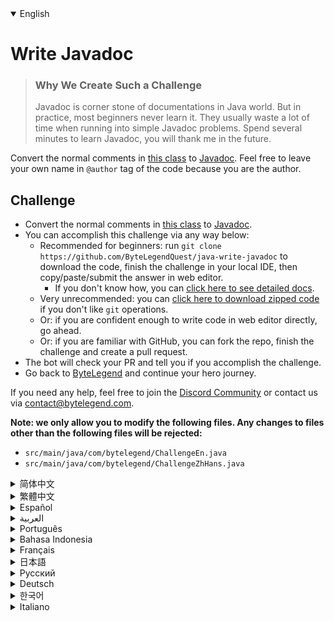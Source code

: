 <details open='true'>
<summary>English</summary>

# Write Javadoc

> ### Why We Create Such a Challenge
> Javadoc is corner stone of documentations in Java world. But in practice, most beginners never learn it.
> They usually waste a lot of time when running into simple Javadoc problems.
> Spend several minutes to learn Javadoc, you will thank me in the future.

Convert the normal comments in [this class](https://github.com/ByteLegendQuest/java-write-javadoc/blob/main/src/main/java/com/bytelegend/ChallengeZhHans.java) to [Javadoc](https://docs.oracle.com/javase/8/docs/technotes/tools/windows/javadoc.html).
Feel free to leave your own name in `@author` tag of the code because you are the author.

## Challenge
- Convert the normal comments in [this class](https://github.com/ByteLegendQuest/java-write-javadoc/blob/main/src/main/java/com/bytelegend/ChallengeZhHans.java) to [Javadoc](https://docs.oracle.com/javase/8/docs/technotes/tools/windows/javadoc.html).
- You can accomplish this challenge via any way below:
  - Recommended for beginners: run `git clone https://github.com/ByteLegendQuest/java-write-javadoc` to download the code,
    finish the challenge in your local IDE, then copy/paste/submit the answer in web editor.
    - If you don't know how, you can [click here to see detailed docs](https://github.com/ByteLegendQuest/java-write-javadoc/blob/main/docs/en/clone-and-import.md).
  - Very unrecommended: you can [click here to download zipped code](https://codeload.github.com/ByteLegendQuest/java-write-javadoc/zip/refs/heads/main) if you don't like `git` operations.
  - Or: if you are confident enough to write code in web editor directly, go ahead.
  - Or: if you are familiar with GitHub, you can fork the repo, finish the challenge and create a pull request.
- The bot will check your PR and tell you if you accomplish the challenge.
- Go back to [ByteLegend](https://bytelegend.com) and continue your hero journey.

If you need any help, feel free to join the [Discord Community](https://discord.gg/35RreUUGWt) or contact us via [contact@bytelegend.com](mailto:contact@bytelegend.com).

**Note: we only allow you to modify the following files.
Any changes to files other than the following files will be rejected:**

- `src/main/java/com/bytelegend/ChallengeEn.java`
- `src/main/java/com/bytelegend/ChallengeZhHans.java`
</details>
<details>
<summary>简体中文</summary>

# 编写Javadoc

> ### 为什么要设计这个挑战
>
> Javadoc是Java世界中文档的基石，但是在实践中我发现，很多初学者并没有系统地学习过，
> 从而在面对很简单的问题时束手无策，浪费宝贵的时间。
> 希望你能花费几分钟系统地学习一下Javadoc，节省未来抓耳挠腮的几个小时时间。

将[这个类](https://github.com/ByteLegendQuest/java-write-javadoc/blob/main/src/main/java/com/bytelegend/ChallengeZhHans.java)里的普通注释改写成[Javadoc](https://docs.oracle.com/javase/8/docs/technotes/tools/windows/javadoc.html)。
您可以在其中的<ruby>`作者标签`<rt>`@author`</rt></ruby>中留下您自己的名字，因为您当之无愧。

## 挑战
- 将[这个类](https://github.com/ByteLegendQuest/java-write-javadoc/blob/main/src/main/java/com/bytelegend/ChallengeZhHans.java)里的普通注释改写成[Javadoc](https://docs.oracle.com/javase/8/docs/technotes/tools/windows/javadoc.html)。
- 你可以使用以下任意一种方法完成挑战：
  - 初学者推荐：运行`git clone https://git.bytelegend.com/ByteLegendQuest/java-write-javadoc`将代码下载到本地，在本地使用IDE调试完成后复制到网页编辑器里提交。
    - 如果你不知道怎么做，可以点击[这里查看详细文档](https://github.com/ByteLegendQuest/java-write-javadoc/blob/main/docs/zh_hans/clone-and-import.md)。
  - 非常不推荐：如果你实在不喜欢`git`命令行操作，你可以[点击这里直接下载打包好的代码](https://ghcodeload.bytelegend.com/ByteLegendQuest/java-write-javadoc/zip/refs/heads/main)。
  - 或者：如果你非常自信不需要下载代码到本地调试，可以使用网页编辑器直接提交。
  - 或者：如果你对GitHub非常熟悉，你可以fork仓库、完成挑战后，创建一个Pull Request。
- 机器人将会检查你的答案，告诉你你是否通过了挑战。
- 回到[字节传说](https://bytelegend.com)，然后继续你的英雄旅程。

如果你需要任何帮助，欢迎加入官方玩家QQ群（在[首页](https://bytelegend.com)右下角的`联系 & 关于`菜单里可以找到入群方式）或者[Discord社区](https://discord.gg/35RreUUGWt)，或email至[contact@bytelegend.com](mailto:contact@bytelegend.com)。

**注意：我们只允许您修改以下文件，任何对其他文件的修改都会被拒绝：**

- `src/main/java/com/bytelegend/ChallengeEn.java`
- `src/main/java/com/bytelegend/ChallengeZhHans.java`
</details>
<details>
<summary>繁體中文</summary>

<h1>編寫 Javadoc</h1><blockquote><h3>為什麼我們會創造這樣的挑戰</h3><p>Javadoc 是 Java 世界中文檔的基石。但在實踐中，大多數初學者從不學習它。當遇到簡單的 Javadoc 問題時，他們通常會浪費大量時間。花幾分鐘學習Javadoc，以後你會感謝我的。</p></blockquote><p>將<a href="https://github.com/ByteLegendQuest/java-write-javadoc/blob/main/src/main/java/com/bytelegend/ChallengeZhHans.java" target="_blank">此類</a>中的普通註釋轉換為<a href="https://docs.oracle.com/javase/8/docs/technotes/tools/windows/javadoc.html" target="_blank">Javadoc</a> 。隨意在代碼的<code class="notranslate">@author</code>標籤中留下您自己的名字，因為您是作者。</p><h2>挑戰</h2><ul><li>將<a href="https://github.com/ByteLegendQuest/java-write-javadoc/blob/main/src/main/java/com/bytelegend/ChallengeZhHans.java" target="_blank">此類</a>中的普通註釋轉換為<a href="https://docs.oracle.com/javase/8/docs/technotes/tools/windows/javadoc.html" target="_blank">Javadoc</a> 。</li><li>您可以通過以下任何方式完成此挑戰：<ul><li>建議初學者：運行<code class="notranslate">git clone https://github.com/ByteLegendQuest/java-write-javadoc</code>下載代碼，在本地 IDE 中完成挑戰，然後在 Web 編輯器中復制/粘貼/提交答案。<ul><li>如果您不知道如何操作，可以<a href="https://github.com/ByteLegendQuest/java-write-javadoc/blob/main/docs/en/clone-and-import.md" target="_blank">單擊此處查看詳細文檔</a>。</li></ul></li><li>非常不推薦：如果你不喜歡<code class="notranslate">git</code>操作，可以<a href="https://codeload.github.com/ByteLegendQuest/java-write-javadoc/zip/refs/heads/main" target="_blank">點擊這裡下載壓縮代碼</a>。</li><li>或者：如果您有足夠的信心直接在 Web 編輯器中編寫代碼，請繼續。</li><li>或者：如果您熟悉 GitHub，您可以分叉存儲庫，完成挑戰並創建拉取請求。</li></ul></li><li>機器人會檢查你的 PR 並告訴你是否完成了挑戰。</li><li>回到<a href="https://bytelegend.com" target="_blank">ByteLegend</a>繼續你的英雄之旅。</li></ul><p>如果您需要任何幫助，請隨時加入<a href="https://discord.gg/35RreUUGWt" target="_blank">Discord 社區</a>或通過<a href="mailto:contact@bytelegend.com" target="_blank">contact@bytelegend.com</a>聯繫我們。</p><p><strong>注意：我們只允許您修改以下文件。對以下文件以外的文件的任何更改都將被拒絕：</strong></p><ul><li> <code class="notranslate">src/main/java/com/bytelegend/ChallengeEn.java</code></li><li> <code class="notranslate">src/main/java/com/bytelegend/ChallengeZhHans.java</code></li></ul></details>
<details>
<summary>Español</summary>

<h1>Escribir Javadoc</h1><blockquote><h3> Por qué creamos tal desafío</h3><p> Javadoc es la piedra angular de la documentación en el mundo de Java. Pero en la práctica, la mayoría de los principiantes nunca lo aprenden. Por lo general, pierden mucho tiempo cuando se encuentran con problemas simples de Javadoc. Dedique varios minutos a aprender Javadoc, me lo agradecerá en el futuro.</p></blockquote><p> Convierta los comentarios normales de <a href="https://github.com/ByteLegendQuest/java-write-javadoc/blob/main/src/main/java/com/bytelegend/ChallengeZhHans.java" target="_blank">esta clase</a> a <a href="https://docs.oracle.com/javase/8/docs/technotes/tools/windows/javadoc.html" target="_blank">Javadoc</a> . Siéntase libre de dejar su propio nombre en la etiqueta <code class="notranslate">@author</code> del código porque usted es el autor.</p><h2> Desafío</h2><ul><li> Convierta los comentarios normales de <a href="https://github.com/ByteLegendQuest/java-write-javadoc/blob/main/src/main/java/com/bytelegend/ChallengeZhHans.java" target="_blank">esta clase</a> a <a href="https://docs.oracle.com/javase/8/docs/technotes/tools/windows/javadoc.html" target="_blank">Javadoc</a> .</li><li> Puede lograr este desafío de cualquier manera a continuación:<ul><li> Recomendado para principiantes: ejecute <code class="notranslate">git clone https://github.com/ByteLegendQuest/java-write-javadoc</code> para descargar el código, finalice el desafío en su IDE local, luego copie/pegue/envíe la respuesta en el editor web.<ul><li> Si no sabe cómo hacerlo, puede <a href="https://github.com/ByteLegendQuest/java-write-javadoc/blob/main/docs/en/clone-and-import.md" target="_blank">hacer clic aquí para ver los documentos detallados</a> .</li></ul></li><li> Muy poco recomendado: puede <a href="https://codeload.github.com/ByteLegendQuest/java-write-javadoc/zip/refs/heads/main" target="_blank">hacer clic aquí para descargar el código comprimido</a> si no le gustan las operaciones de <code class="notranslate">git</code> .</li><li> O: si tiene la confianza suficiente para escribir código en el editor web directamente, adelante.</li><li> O: si está familiarizado con GitHub, puede bifurcar el repositorio, finalizar el desafío y crear una solicitud de incorporación de cambios.</li></ul></li><li> El bot verificará tu PR y te dirá si logras el desafío.</li><li> Regrese a <a href="https://bytelegend.com" target="_blank">ByteLegend</a> y continúe su viaje de héroe.</li></ul><p> Si necesita ayuda, no dude en unirse a la <a href="https://discord.gg/35RreUUGWt" target="_blank">comunidad de Discord</a> o contáctenos a través de <a href="mailto:contact@bytelegend.com" target="_blank">contact@bytelegend.com</a> .</p><p> <strong>Nota: solo le permitimos modificar los siguientes archivos. Cualquier cambio en los archivos que no sean los siguientes archivos será rechazado:</strong></p><ul><li> <code class="notranslate">src/main/java/com/bytelegend/ChallengeEn.java</code></li><li> <code class="notranslate">src/main/java/com/bytelegend/ChallengeZhHans.java</code></li></ul></details>
<details>
<summary>العربية</summary>

<h1 style=";text-align:right;direction:rtl">اكتب جافادوك</h1><blockquote style=";text-align:right;direction:rtl"><h3 style=";text-align:right;direction:rtl"> لماذا نخلق مثل هذا التحدي</h3><p style=";text-align:right;direction:rtl"> Javadoc هو حجر الزاوية للوثائق في عالم جافا. لكن في الممارسة العملية ، لا يتعلمها معظم المبتدئين أبدًا. عادة ما يضيعون الكثير من الوقت عند الوقوع في مشاكل Javadoc البسيطة. اقض عدة دقائق لتعلم جافادوك ، سوف تشكرني في المستقبل.</p></blockquote><p style=";text-align:right;direction:rtl"> قم بتحويل التعليقات العادية في <a href="https://github.com/ByteLegendQuest/java-write-javadoc/blob/main/src/main/java/com/bytelegend/ChallengeZhHans.java" target="_blank">هذا الفصل</a> إلى <a href="https://docs.oracle.com/javase/8/docs/technotes/tools/windows/javadoc.html" target="_blank">Javadoc</a> . لا تتردد في ترك اسمك في علامة <code class="notranslate">@author</code> للرمز لأنك المؤلف.</p><h2 style=";text-align:right;direction:rtl"> تحد</h2><ul style=";text-align:right;direction:rtl"><li style=";text-align:right;direction:rtl"> قم بتحويل التعليقات العادية في <a href="https://github.com/ByteLegendQuest/java-write-javadoc/blob/main/src/main/java/com/bytelegend/ChallengeZhHans.java" target="_blank">هذا الفصل</a> إلى <a href="https://docs.oracle.com/javase/8/docs/technotes/tools/windows/javadoc.html" target="_blank">Javadoc</a> .</li><li style=";text-align:right;direction:rtl"> يمكنك إنجاز هذا التحدي بأي طريقة أدناه:<ul style=";text-align:right;direction:rtl"><li style=";text-align:right;direction:rtl"> موصى به للمبتدئين: قم بتشغيل <code class="notranslate">git clone https://github.com/ByteLegendQuest/java-write-javadoc</code> لتنزيل الكود ، وإنهاء التحدي في IDE المحلي الخاص بك ، ثم نسخ / لصق / إرسال الإجابة في محرر الويب.<ul style=";text-align:right;direction:rtl"><li style=";text-align:right;direction:rtl"> إذا كنت لا تعرف كيف يمكنك <a href="https://github.com/ByteLegendQuest/java-write-javadoc/blob/main/docs/en/clone-and-import.md" target="_blank">النقر هنا لمشاهدة المستندات التفصيلية</a> .</li></ul></li><li style=";text-align:right;direction:rtl"> غير موصى به على الإطلاق: يمكنك <a href="https://codeload.github.com/ByteLegendQuest/java-write-javadoc/zip/refs/heads/main" target="_blank">النقر هنا لتنزيل رمز مضغوط</a> إذا كنت لا تحب عمليات <code class="notranslate">git</code> .</li><li style=";text-align:right;direction:rtl"> أو: إذا كنت واثقًا بدرجة كافية لكتابة التعليمات البرمجية في محرر الويب مباشرةً ، فابدأ.</li><li style=";text-align:right;direction:rtl"> أو: إذا كنت معتادًا على GitHub ، فيمكنك تفرع الريبو وإنهاء التحدي وإنشاء طلب سحب.</li></ul></li><li style=";text-align:right;direction:rtl"> سيتحقق الروبوت من العلاقات العامة الخاصة بك ويخبرك إذا أنجزت التحدي.</li><li style=";text-align:right;direction:rtl"> ارجع إلى <a href="https://bytelegend.com" target="_blank">ByteLegend وتابع</a> رحلة بطلك.</li></ul><p style=";text-align:right;direction:rtl"> إذا كنت بحاجة إلى أي مساعدة ، فلا تتردد في الانضمام إلى <a href="https://discord.gg/35RreUUGWt" target="_blank">مجتمع Discord</a> أو الاتصال بنا عبر <a href="mailto:contact@bytelegend.com" target="_blank">contact@bytelegend.com</a> .</p><p style=";text-align:right;direction:rtl"> <strong>ملاحظة: نسمح لك فقط بتعديل الملفات التالية. سيتم رفض أي تغييرات يتم إجراؤها على الملفات بخلاف الملفات التالية:</strong></p><ul style=";text-align:right;direction:rtl"><li style=";text-align:right;direction:rtl"> <code class="notranslate">src/main/java/com/bytelegend/ChallengeEn.java</code></li><li style=";text-align:right;direction:rtl"> <code class="notranslate">src/main/java/com/bytelegend/ChallengeZhHans.java</code></li></ul></details>
<details>
<summary>Português</summary>

<h1>Escrever Javadoc</h1><blockquote><h3> Por que criamos esse desafio</h3><p> Javadoc é a pedra angular de documentações no mundo Java. Mas, na prática, a maioria dos iniciantes nunca aprende. Eles geralmente perdem muito tempo ao se depararem com problemas simples de Javadoc. Gaste alguns minutos para aprender Javadoc, você vai me agradecer no futuro.</p></blockquote><p> Converta os comentários normais <a href="https://github.com/ByteLegendQuest/java-write-javadoc/blob/main/src/main/java/com/bytelegend/ChallengeZhHans.java" target="_blank">nesta classe</a> para <a href="https://docs.oracle.com/javase/8/docs/technotes/tools/windows/javadoc.html" target="_blank">Javadoc</a> . Sinta-se à vontade para deixar seu próprio nome na tag <code class="notranslate">@author</code> do código porque você é o autor.</p><h2> Desafio</h2><ul><li> Converta os comentários normais <a href="https://github.com/ByteLegendQuest/java-write-javadoc/blob/main/src/main/java/com/bytelegend/ChallengeZhHans.java" target="_blank">nesta classe</a> para <a href="https://docs.oracle.com/javase/8/docs/technotes/tools/windows/javadoc.html" target="_blank">Javadoc</a> .</li><li> Você pode realizar este desafio de qualquer maneira abaixo:<ul><li> Recomendado para iniciantes: execute <code class="notranslate">git clone https://github.com/ByteLegendQuest/java-write-javadoc</code> para baixar o código, conclua o desafio em seu IDE local e copie/cole/envie a resposta no editor da web.<ul><li> Se você não sabe como, você pode <a href="https://github.com/ByteLegendQuest/java-write-javadoc/blob/main/docs/en/clone-and-import.md" target="_blank">clicar aqui para ver documentos detalhados</a> .</li></ul></li><li> Muito não recomendado: você pode <a href="https://codeload.github.com/ByteLegendQuest/java-write-javadoc/zip/refs/heads/main" target="_blank">clicar aqui para baixar o código zipado</a> se não gostar das operações do <code class="notranslate">git</code> .</li><li> Ou: se você estiver confiante o suficiente para escrever código diretamente no editor web, vá em frente.</li><li> Ou: se você estiver familiarizado com o GitHub, você pode bifurcar o repositório, terminar o desafio e criar uma solicitação de pull.</li></ul></li><li> O bot verificará seu PR e informará se você cumpriu o desafio.</li><li> Volte para <a href="https://bytelegend.com" target="_blank">ByteLegend</a> e continue sua jornada de herói.</li></ul><p> Se precisar de ajuda, sinta-se à vontade para se juntar à <a href="https://discord.gg/35RreUUGWt" target="_blank">Comunidade Discord</a> ou entre em contato conosco via <a href="mailto:contact@bytelegend.com" target="_blank">contact@bytelegend.com</a> .</p><p> <strong>Nota: só permitimos que você modifique os seguintes arquivos. Quaisquer alterações em arquivos que não sejam os arquivos a seguir serão rejeitadas:</strong></p><ul><li> <code class="notranslate">src/main/java/com/bytelegend/ChallengeEn.java</code></li><li> <code class="notranslate">src/main/java/com/bytelegend/ChallengeZhHans.java</code></li></ul></details>
<details>
<summary>Bahasa Indonesia</summary>

<h1>Tulis Javadoc</h1><blockquote><h3> Mengapa Kami Membuat Tantangan Seperti Itu</h3><p> Javadoc adalah landasan dokumentasi di dunia Java. Namun dalam praktiknya, kebanyakan pemula tidak pernah mempelajarinya. Mereka biasanya membuang banyak waktu ketika mengalami masalah Javadoc sederhana. Luangkan beberapa menit untuk belajar Javadoc, Anda akan berterima kasih kepada saya di masa depan.</p></blockquote><p> Ubah komentar normal di <a href="https://github.com/ByteLegendQuest/java-write-javadoc/blob/main/src/main/java/com/bytelegend/ChallengeZhHans.java" target="_blank">kelas ini</a> ke <a href="https://docs.oracle.com/javase/8/docs/technotes/tools/windows/javadoc.html" target="_blank">Javadoc</a> . Jangan ragu untuk meninggalkan nama Anda sendiri di tag <code class="notranslate">@author</code> kode karena Anda adalah penulisnya.</p><h2> Tantangan</h2><ul><li> Ubah komentar normal di <a href="https://github.com/ByteLegendQuest/java-write-javadoc/blob/main/src/main/java/com/bytelegend/ChallengeZhHans.java" target="_blank">kelas ini</a> ke <a href="https://docs.oracle.com/javase/8/docs/technotes/tools/windows/javadoc.html" target="_blank">Javadoc</a> .</li><li> Anda dapat menyelesaikan tantangan ini melalui cara apa pun di bawah ini:<ul><li> Direkomendasikan untuk pemula: jalankan <code class="notranslate">git clone https://github.com/ByteLegendQuest/java-write-javadoc</code> untuk mengunduh kode, selesaikan tantangan di IDE lokal Anda, lalu salin/tempel/kirim jawabannya di editor web.<ul><li> Jika Anda tidak tahu caranya, Anda dapat <a href="https://github.com/ByteLegendQuest/java-write-javadoc/blob/main/docs/en/clone-and-import.md" target="_blank">mengklik di sini untuk melihat dokumen terperinci</a> .</li></ul></li><li> Sangat tidak direkomendasikan: Anda dapat <a href="https://codeload.github.com/ByteLegendQuest/java-write-javadoc/zip/refs/heads/main" target="_blank">mengklik di sini untuk mengunduh kode zip</a> jika Anda tidak menyukai operasi <code class="notranslate">git</code> .</li><li> Atau: jika Anda cukup percaya diri untuk menulis kode di editor web secara langsung, silakan.</li><li> Atau: jika Anda terbiasa dengan GitHub, Anda dapat melakukan fork repo, menyelesaikan tantangan, dan membuat permintaan tarik.</li></ul></li><li> Bot akan memeriksa PR Anda dan memberi tahu Anda jika Anda menyelesaikan tantangan.</li><li> Kembali ke <a href="https://bytelegend.com" target="_blank">ByteLegend</a> dan lanjutkan perjalanan pahlawan Anda.</li></ul><p> Jika Anda memerlukan bantuan, jangan ragu untuk bergabung dengan <a href="https://discord.gg/35RreUUGWt" target="_blank">Komunitas Discord</a> atau hubungi kami melalui <a href="mailto:contact@bytelegend.com" target="_blank">contact@bytelegend.com</a> .</p><p> <strong>Catatan: kami hanya mengizinkan Anda untuk mengubah file berikut. Setiap perubahan pada file selain file berikut akan ditolak:</strong></p><ul><li> <code class="notranslate">src/main/java/com/bytelegend/ChallengeEn.java</code></li><li> <code class="notranslate">src/main/java/com/bytelegend/ChallengeZhHans.java</code></li></ul></details>
<details>
<summary>Français</summary>

<h1>Écrire Javadoc</h1><blockquote><h3> Pourquoi nous créons un tel défi</h3><p> Javadoc est la pierre angulaire des documentations dans le monde Java. Mais en pratique, la plupart des débutants ne l&#39;apprennent jamais. Ils perdent généralement beaucoup de temps lorsqu&#39;ils rencontrent des problèmes Javadoc simples. Consacrez quelques minutes à apprendre Javadoc, vous me remercierez à l&#39;avenir.</p></blockquote><p> Convertissez les commentaires normaux de <a href="https://github.com/ByteLegendQuest/java-write-javadoc/blob/main/src/main/java/com/bytelegend/ChallengeZhHans.java" target="_blank">cette classe</a> en <a href="https://docs.oracle.com/javase/8/docs/technotes/tools/windows/javadoc.html" target="_blank">Javadoc</a> . N&#39;hésitez pas à laisser votre propre nom dans la balise <code class="notranslate">@author</code> du code car vous en êtes l&#39;auteur.</p><h2> Défi</h2><ul><li> Convertissez les commentaires normaux de <a href="https://github.com/ByteLegendQuest/java-write-javadoc/blob/main/src/main/java/com/bytelegend/ChallengeZhHans.java" target="_blank">cette classe</a> en <a href="https://docs.oracle.com/javase/8/docs/technotes/tools/windows/javadoc.html" target="_blank">Javadoc</a> .</li><li> Vous pouvez accomplir ce défi de n&#39;importe quelle manière ci-dessous:<ul><li> Recommandé pour les débutants : exécutez <code class="notranslate">git clone https://github.com/ByteLegendQuest/java-write-javadoc</code> pour télécharger le code, terminez le défi dans votre IDE local, puis copiez/collez/soumettez la réponse dans l&#39;éditeur Web.<ul><li> Si vous ne savez pas comment faire, vous pouvez <a href="https://github.com/ByteLegendQuest/java-write-javadoc/blob/main/docs/en/clone-and-import.md" target="_blank">cliquer ici pour voir la documentation détaillée</a> .</li></ul></li><li> Très déconseillé : vous pouvez <a href="https://codeload.github.com/ByteLegendQuest/java-write-javadoc/zip/refs/heads/main" target="_blank">cliquer ici pour télécharger le code compressé</a> si vous n&#39;aimez pas les opérations <code class="notranslate">git</code> .</li><li> Ou : si vous êtes suffisamment confiant pour écrire du code directement dans l&#39;éditeur Web, continuez.</li><li> Ou : si vous êtes familier avec GitHub, vous pouvez bifurquer le dépôt, terminer le défi et créer une demande d&#39;extraction.</li></ul></li><li> Le bot vérifiera votre PR et vous dira si vous accomplissez le défi.</li><li> Retournez à <a href="https://bytelegend.com" target="_blank">ByteLegend</a> et continuez votre voyage de héros.</li></ul><p> Si vous avez besoin d&#39;aide, n&#39;hésitez pas à rejoindre la <a href="https://discord.gg/35RreUUGWt" target="_blank">communauté Discord</a> ou à nous contacter via <a href="mailto:contact@bytelegend.com" target="_blank">contact@bytelegend.com</a> .</p><p> <strong>Remarque : nous vous autorisons uniquement à modifier les fichiers suivants. Toute modification de fichiers autres que les fichiers suivants sera rejetée :</strong></p><ul><li> <code class="notranslate">src/main/java/com/bytelegend/ChallengeEn.java</code></li><li> <code class="notranslate">src/main/java/com/bytelegend/ChallengeZhHans.java</code></li></ul></details>
<details>
<summary>日本語</summary>

<h1>Javadocを書く</h1><blockquote><h3>なぜこのような課題を作成するのか</h3><p>Javadocは、Javaの世界におけるドキュメントの要です。しかし実際には、ほとんどの初心者はそれを学ぶことはありません。通常、単純なJavadocの問題が発生すると、多くの時間を浪費します。 Javadocを学ぶために数分を費やしてください、あなたは将来私に感謝するでしょう。</p></blockquote><p> <a href="https://github.com/ByteLegendQuest/java-write-javadoc/blob/main/src/main/java/com/bytelegend/ChallengeZhHans.java" target="_blank">このクラス</a>の通常のコメントを<a href="https://docs.oracle.com/javase/8/docs/technotes/tools/windows/javadoc.html" target="_blank">Javadoc</a>に変換します。あなたは作者なので、コードの<code class="notranslate">@author</code>タグに自分の名前を残してください。</p><h2>チャレンジ</h2><ul><li><a href="https://github.com/ByteLegendQuest/java-write-javadoc/blob/main/src/main/java/com/bytelegend/ChallengeZhHans.java" target="_blank">このクラス</a>の通常のコメントを<a href="https://docs.oracle.com/javase/8/docs/technotes/tools/windows/javadoc.html" target="_blank">Javadoc</a>に変換します。</li><li>この課題は、以下のいずれかの方法で達成できます。<ul><li>初心者に推奨： <code class="notranslate">git clone https://github.com/ByteLegendQuest/java-write-javadoc</code>を実行してコードをダウンロードし、ローカルIDEでチャレンジを終了してから、Webエディターで回答をコピー/貼り付け/送信します。<ul><li>方法がわからない場合は、 <a href="https://github.com/ByteLegendQuest/java-write-javadoc/blob/main/docs/en/clone-and-import.md" target="_blank">ここをクリックして詳細なドキュメントを参照してください</a>。</li></ul></li><li>非常に推奨されていません<code class="notranslate">git</code>操作が気に入らない場合は、 <a href="https://codeload.github.com/ByteLegendQuest/java-write-javadoc/zip/refs/heads/main" target="_blank">ここをクリックしてzipコードをダウンロード</a>できます。</li><li>または：Webエディターで直接コードを記述できる自信がある場合は、先に進んでください。</li><li>または：GitHubに精通している場合は、リポジトリをフォークしてチャレンジを終了し、プルリクエストを作成できます。</li></ul></li><li>ボットはPRをチェックし、チャレンジを達成したかどうかを通知します。</li><li> <a href="https://bytelegend.com" target="_blank">ByteLegend</a>に戻り、ヒーローの旅を続けてください。</li></ul><p>ヘルプが必要な場合は、 <a href="https://discord.gg/35RreUUGWt" target="_blank">Discordコミュニティ</a>に参加するか、contact <a href="mailto:contact@bytelegend.com" target="_blank">@ bytelegend.com</a>からお問い合わせください。</p><p><strong>注：変更できるのは次のファイルのみです。次のファイル以外のファイルへの変更は拒否されます。</strong></p><ul><li> <code class="notranslate">src/main/java/com/bytelegend/ChallengeEn.java</code></li><li> <code class="notranslate">src/main/java/com/bytelegend/ChallengeZhHans.java</code></li></ul></details>
<details>
<summary>Русский</summary>

<h1>Написать Javadoc</h1><blockquote><h3> Почему мы создаем такой вызов</h3><p> Javadoc является краеугольным камнем документации в мире Java. Но на практике большинство новичков так и не учат этому. Обычно они тратят много времени, когда сталкиваются с простыми проблемами Javadoc. Потратьте несколько минут на изучение Javadoc, в будущем вы будете мне благодарны.</p></blockquote><p> Преобразуйте обычные комментарии в <a href="https://github.com/ByteLegendQuest/java-write-javadoc/blob/main/src/main/java/com/bytelegend/ChallengeZhHans.java" target="_blank">этом классе</a> в <a href="https://docs.oracle.com/javase/8/docs/technotes/tools/windows/javadoc.html" target="_blank">Javadoc</a> . Не стесняйтесь оставлять свое имя в теге <code class="notranslate">@author</code> кода, потому что вы являетесь автором.</p><h2> Испытание</h2><ul><li> Преобразуйте обычные комментарии в <a href="https://github.com/ByteLegendQuest/java-write-javadoc/blob/main/src/main/java/com/bytelegend/ChallengeZhHans.java" target="_blank">этом классе</a> в <a href="https://docs.oracle.com/javase/8/docs/technotes/tools/windows/javadoc.html" target="_blank">Javadoc</a> .</li><li> Вы можете выполнить эту задачу любым способом, указанным ниже:<ul><li> Рекомендуется для начинающих: запустите <code class="notranslate">git clone https://github.com/ByteLegendQuest/java-write-javadoc</code> , чтобы загрузить код, завершите задание в локальной среде IDE, затем скопируйте/вставьте/отправьте ответ в веб-редакторе.<ul><li> Если вы не знаете, как это сделать, вы можете <a href="https://github.com/ByteLegendQuest/java-write-javadoc/blob/main/docs/en/clone-and-import.md" target="_blank">щелкнуть здесь, чтобы просмотреть подробную документацию</a> .</li></ul></li><li> Крайне не рекомендуется: вы можете <a href="https://codeload.github.com/ByteLegendQuest/java-write-javadoc/zip/refs/heads/main" target="_blank">нажать здесь, чтобы загрузить заархивированный код</a> , если вам не нравятся операции <code class="notranslate">git</code> .</li><li> Или: если вы достаточно уверены, чтобы писать код напрямую в веб-редакторе, вперед.</li><li> Или: если вы знакомы с GitHub, вы можете разветвить репозиторий, выполнить задание и создать запрос на включение.</li></ul></li><li> Бот проверит ваш PR и сообщит, выполнили ли вы задание.</li><li> Вернитесь в <a href="https://bytelegend.com" target="_blank">ByteLegend</a> и продолжайте свое героическое путешествие.</li></ul><p> Если вам нужна помощь, присоединяйтесь к <a href="https://discord.gg/35RreUUGWt" target="_blank">сообществу Discord</a> или свяжитесь с нами по <a href="mailto:contact@bytelegend.com" target="_blank">адресу contact@bytelegend.com</a> .</p><p> <strong>Примечание: мы разрешаем вам изменять только следующие файлы. Любые изменения в файлах, кроме следующих файлов, будут отклонены:</strong></p><ul><li> <code class="notranslate">src/main/java/com/bytelegend/ChallengeEn.java</code></li><li> <code class="notranslate">src/main/java/com/bytelegend/ChallengeZhHans.java</code></li></ul></details>
<details>
<summary>Deutsch</summary>

<h1>Schreiben Sie Javadoc</h1><blockquote><h3> Warum wir eine solche Herausforderung schaffen</h3><p> Javadoc ist ein Eckpfeiler der Dokumentationen in der Java-Welt. Aber in der Praxis lernen es die meisten Anfänger nie. Sie verschwenden normalerweise viel Zeit, wenn sie auf einfache Javadoc-Probleme stoßen. Verbringen Sie einige Minuten damit, Javadoc zu lernen, Sie werden mir in Zukunft danken.</p></blockquote><p> Konvertieren Sie die normalen Kommentare in <a href="https://github.com/ByteLegendQuest/java-write-javadoc/blob/main/src/main/java/com/bytelegend/ChallengeZhHans.java" target="_blank">dieser Klasse</a> in <a href="https://docs.oracle.com/javase/8/docs/technotes/tools/windows/javadoc.html" target="_blank">Javadoc</a> . Fühlen Sie sich frei, Ihren eigenen Namen im <code class="notranslate">@author</code> -Tag des Codes zu hinterlassen, da Sie der Autor sind.</p><h2> Herausforderung</h2><ul><li> Konvertieren Sie die normalen Kommentare in <a href="https://github.com/ByteLegendQuest/java-write-javadoc/blob/main/src/main/java/com/bytelegend/ChallengeZhHans.java" target="_blank">dieser Klasse</a> in <a href="https://docs.oracle.com/javase/8/docs/technotes/tools/windows/javadoc.html" target="_blank">Javadoc</a> .</li><li> Sie können diese Herausforderung auf eine der folgenden Arten meistern:<ul><li> Empfohlen für Anfänger: Führen Sie <code class="notranslate">git clone https://github.com/ByteLegendQuest/java-write-javadoc</code> aus, um den Code herunterzuladen, beenden Sie die Herausforderung in Ihrer lokalen IDE und kopieren/fügen Sie dann die Antwort im Web-Editor ein/übermitteln Sie sie.<ul><li> Wenn Sie nicht wissen, wie, können <a href="https://github.com/ByteLegendQuest/java-write-javadoc/blob/main/docs/en/clone-and-import.md" target="_blank">Sie hier klicken, um detaillierte Dokumente anzuzeigen</a> .</li></ul></li><li> Sehr nicht zu empfehlen: Sie können <a href="https://codeload.github.com/ByteLegendQuest/java-write-javadoc/zip/refs/heads/main" target="_blank">hier klicken, um den gezippten Code herunterzuladen,</a> wenn Sie <code class="notranslate">git</code> -Operationen nicht mögen.</li><li> Oder: Wenn Sie sicher genug sind, Code direkt im Web-Editor zu schreiben, fahren Sie fort.</li><li> Oder: Wenn Sie mit GitHub vertraut sind, können Sie das Repo forken, die Challenge beenden und einen Pull-Request erstellen.</li></ul></li><li> Der Bot überprüft Ihre PR und teilt Ihnen mit, ob Sie die Herausforderung meistern.</li><li> Gehen Sie zurück zu <a href="https://bytelegend.com" target="_blank">ByteLegend</a> und setzen Sie Ihre Heldenreise fort.</li></ul><p> Wenn Sie Hilfe benötigen, können Sie sich gerne der <a href="https://discord.gg/35RreUUGWt" target="_blank">Discord Community</a> anschließen oder uns über <a href="mailto:contact@bytelegend.com" target="_blank">contact@bytelegend.com kontaktieren</a> .</p><p> <strong>Hinweis: Wir erlauben Ihnen nur, die folgenden Dateien zu ändern. Alle Änderungen an anderen Dateien als den folgenden Dateien werden abgelehnt:</strong></p><ul><li> <code class="notranslate">src/main/java/com/bytelegend/ChallengeEn.java</code></li><li> <code class="notranslate">src/main/java/com/bytelegend/ChallengeZhHans.java</code></li></ul></details>
<details>
<summary>한국어</summary>

<h1>자바독 쓰기</h1><blockquote><h3> 우리가 그러한 도전을 만드는 이유</h3><p> Javadoc은 Java 세계에서 문서의 초석입니다. 그러나 실제로는 대부분의 초보자가 배우지 않습니다. 그들은 일반적으로 간단한 Javadoc 문제에 직면할 때 많은 시간을 낭비합니다. Javadoc을 배우기 위해 몇 분을 보내십시오. 앞으로 저에게 감사할 것입니다.</p></blockquote><p> <a href="https://github.com/ByteLegendQuest/java-write-javadoc/blob/main/src/main/java/com/bytelegend/ChallengeZhHans.java" target="_blank">이 클래스</a> 의 일반 주석을 <a href="https://docs.oracle.com/javase/8/docs/technotes/tools/windows/javadoc.html" target="_blank">Javadoc</a> 으로 변환합니다. 작성자이기 때문에 코드의 <code class="notranslate">@author</code> 태그에 자신의 이름을 자유롭게 남겨주세요.</p><h2> 도전</h2><ul><li> <a href="https://github.com/ByteLegendQuest/java-write-javadoc/blob/main/src/main/java/com/bytelegend/ChallengeZhHans.java" target="_blank">이 클래스</a> 의 일반 주석을 <a href="https://docs.oracle.com/javase/8/docs/technotes/tools/windows/javadoc.html" target="_blank">Javadoc</a> 으로 변환합니다.</li><li> 아래 방법을 통해 이 챌린지를 완료할 수 있습니다.<ul><li> 초보자에게 권장: <code class="notranslate">git clone https://github.com/ByteLegendQuest/java-write-javadoc</code> 을 실행하여 코드를 다운로드하고 로컬 IDE에서 챌린지를 완료한 다음 웹 편집기에서 답변을 복사/붙여넣기/제출합니다.<ul><li> 방법을 모르는 경우 <a href="https://github.com/ByteLegendQuest/java-write-javadoc/blob/main/docs/en/clone-and-import.md" target="_blank">여기를 클릭하여 자세한 문서를 볼</a> 수 있습니다.</li></ul></li><li> 매우 권장하지 않음: <code class="notranslate">git</code> 작업이 마음에 들지 않으면 <a href="https://codeload.github.com/ByteLegendQuest/java-write-javadoc/zip/refs/heads/main" target="_blank">여기를 클릭하여 압축 코드를 다운로드</a> 할 수 있습니다.</li><li> 또는 웹 편집기에서 직접 코드를 작성할 만큼 자신이 있다면 계속 진행하십시오.</li><li> 또는 GitHub에 익숙하다면 리포지토리를 분기하고 챌린지를 완료하고 풀 요청을 생성할 수 있습니다.</li></ul></li><li> 봇은 PR을 확인하고 도전 과제를 달성했는지 알려줍니다.</li><li> <a href="https://bytelegend.com" target="_blank">ByteLegend</a> 로 돌아가 영웅 여정을 계속하세요.</li></ul><p> 도움이 필요하면 언제든지 <a href="https://discord.gg/35RreUUGWt" target="_blank">Discord 커뮤니티</a> 에 가입하거나 <a href="mailto:contact@bytelegend.com" target="_blank">contact@bytelegend.com</a> 을 통해 문의하세요.</p><p> <strong>참고: 다음 파일만 수정할 수 있습니다. 다음 파일 이외의 파일에 대한 변경 사항은 거부됩니다.</strong></p><ul><li> <code class="notranslate">src/main/java/com/bytelegend/ChallengeEn.java</code></li><li> <code class="notranslate">src/main/java/com/bytelegend/ChallengeZhHans.java</code></li></ul></details>
<details>
<summary>Italiano</summary>

<h1>Scrivi Javadoc</h1><blockquote><h3> Perché creiamo una tale sfida</h3><p> Javadoc è la pietra angolare della documentazione nel mondo Java. Ma in pratica, la maggior parte dei principianti non lo impara mai. Di solito perdono molto tempo quando si imbattono in semplici problemi Javadoc. Trascorri diversi minuti per imparare Javadoc, mi ringrazierai in futuro.</p></blockquote><p> Converti i normali commenti in <a href="https://github.com/ByteLegendQuest/java-write-javadoc/blob/main/src/main/java/com/bytelegend/ChallengeZhHans.java" target="_blank">questa classe</a> in <a href="https://docs.oracle.com/javase/8/docs/technotes/tools/windows/javadoc.html" target="_blank">Javadoc</a> . Sentiti libero di lasciare il tuo nome nel tag <code class="notranslate">@author</code> del codice perché sei l&#39;autore.</p><h2> Sfida</h2><ul><li> Converti i normali commenti in <a href="https://github.com/ByteLegendQuest/java-write-javadoc/blob/main/src/main/java/com/bytelegend/ChallengeZhHans.java" target="_blank">questa classe</a> in <a href="https://docs.oracle.com/javase/8/docs/technotes/tools/windows/javadoc.html" target="_blank">Javadoc</a> .</li><li> Puoi portare a termine questa sfida in qualsiasi modo di seguito:<ul><li> Consigliato per i principianti: esegui <code class="notranslate">git clone https://github.com/ByteLegendQuest/java-write-javadoc</code> per scaricare il codice, completa la sfida nel tuo IDE locale, quindi copia/incolla/invia la risposta nell&#39;editor web.<ul><li> Se non sai come fare, puoi fare <a href="https://github.com/ByteLegendQuest/java-write-javadoc/blob/main/docs/en/clone-and-import.md" target="_blank">clic qui per visualizzare i documenti dettagliati</a> .</li></ul></li><li> Molto sconsigliato: puoi fare <a href="https://codeload.github.com/ByteLegendQuest/java-write-javadoc/zip/refs/heads/main" target="_blank">clic qui per scaricare il codice zippato</a> se non ti piacciono le operazioni <code class="notranslate">git</code> .</li><li> Oppure: se sei abbastanza sicuro da scrivere il codice direttamente nell&#39;editor web, vai avanti.</li><li> Oppure: se hai familiarità con GitHub, puoi eseguire il fork del repository, completare la sfida e creare una richiesta pull.</li></ul></li><li> Il bot controllerà il tuo PR e ti dirà se hai superato la sfida.</li><li> Torna a <a href="https://bytelegend.com" target="_blank">ByteLegend</a> e continua il tuo viaggio da eroe.</li></ul><p> Se hai bisogno di aiuto, non esitare a unirti alla <a href="https://discord.gg/35RreUUGWt" target="_blank">community di Discord</a> o contattaci tramite <a href="mailto:contact@bytelegend.com" target="_blank">contact@bytelegend.com</a> .</p><p> <strong>Nota: ti permettiamo solo di modificare i seguenti file. Eventuali modifiche ai file diversi dai seguenti file verranno rifiutate:</strong></p><ul><li> <code class="notranslate">src/main/java/com/bytelegend/ChallengeEn.java</code></li><li> <code class="notranslate">src/main/java/com/bytelegend/ChallengeZhHans.java</code></li></ul></details>